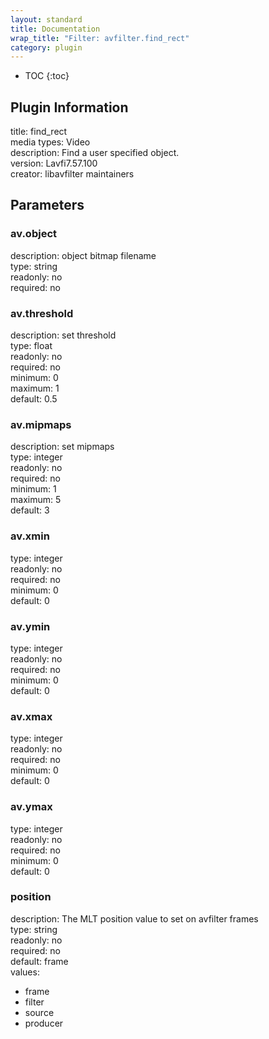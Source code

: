 ```yaml
---
layout: standard
title: Documentation
wrap_title: "Filter: avfilter.find_rect"
category: plugin
---
```

* TOC
{:toc}

## Plugin Information

title: find_rect  
media types:
Video  
description: Find a user specified object.  
version: Lavfi7.57.100  
creator: libavfilter maintainers  

## Parameters

### av.object

  
description:
object bitmap filename  
type: string  
readonly: no  
required: no  

### av.threshold

  
description:
set threshold  
type: float  
readonly: no  
required: no  
minimum: 0  
maximum: 1  
default: 0.5  

### av.mipmaps

  
description:
set mipmaps  
type: integer  
readonly: no  
required: no  
minimum: 1  
maximum: 5  
default: 3  

### av.xmin

  
type: integer  
readonly: no  
required: no  
minimum: 0  
default: 0  

### av.ymin

  
type: integer  
readonly: no  
required: no  
minimum: 0  
default: 0  

### av.xmax

  
type: integer  
readonly: no  
required: no  
minimum: 0  
default: 0  

### av.ymax

  
type: integer  
readonly: no  
required: no  
minimum: 0  
default: 0  

### position

  
description:
The MLT position value to set on avfilter frames  
type: string  
readonly: no  
required: no  
default: frame  
values:  

* frame
* filter
* source
* producer

